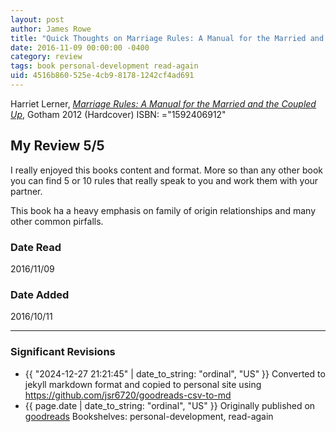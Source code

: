 ```yaml
---
layout: post
author: James Rowe
title: "Quick Thoughts on Marriage Rules: A Manual for the Married and the Coupled Up"
date: 2016-11-09 00:00:00 -0400
category: review
tags: book personal-development read-again
uid: 4516b860-525e-4cb9-8178-1242cf4ad691
---
```


Harriet Lerner, *[Marriage Rules: A Manual for the Married and the Coupled Up](https://www.goodreads.com/book/show/12144326)*,  Gotham 2012 (Hardcover) ISBN: ="1592406912"

## My Review 5/5

I really enjoyed this books content and format. More so than any other book you can find 5 or 10 rules that really speak to you and work them with your partner. 

This book ha a heavy emphasis on family of origin relationships and many other common pirfalls. 



### Date Read
2016/11/09

### Date Added
2016/10/11

---

### Significant Revisions

- {{ "2024-12-27 21:21:45" | date_to_string: "ordinal", "US" }} Converted to jekyll markdown format and copied to personal site using <https://github.com/jsr6720/goodreads-csv-to-md>
- {{ page.date | date_to_string: "ordinal", "US" }} Originally published on [goodreads](https://www.goodreads.com) Bookshelves: personal-development, read-again